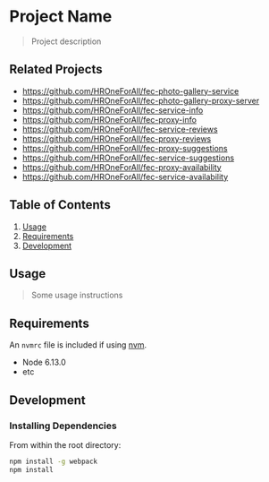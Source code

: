 # Project Name

> Project description

## Related Projects

  - https://github.com/HROneForAll/fec-photo-gallery-service
  - https://github.com/HROneForAll/fec-photo-gallery-proxy-server
  - https://github.com/HROneForAll/fec-service-info
  - https://github.com/HROneForAll/fec-proxy-info
  - https://github.com/HROneForAll/fec-service-reviews
  - https://github.com/HROneForAll/fec-proxy-reviews
  - https://github.com/HROneForAll/fec-proxy-suggestions
  - https://github.com/HROneForAll/fec-service-suggestions
  - https://github.com/HROneForAll/fec-proxy-availability
  - https://github.com/HROneForAll/fec-service-availability

## Table of Contents

1. [Usage](#Usage)
1. [Requirements](#requirements)
1. [Development](#development)

## Usage

> Some usage instructions

## Requirements

An `nvmrc` file is included if using [nvm](https://github.com/creationix/nvm).

- Node 6.13.0
- etc

## Development

### Installing Dependencies

From within the root directory:

```sh
npm install -g webpack
npm install
```

